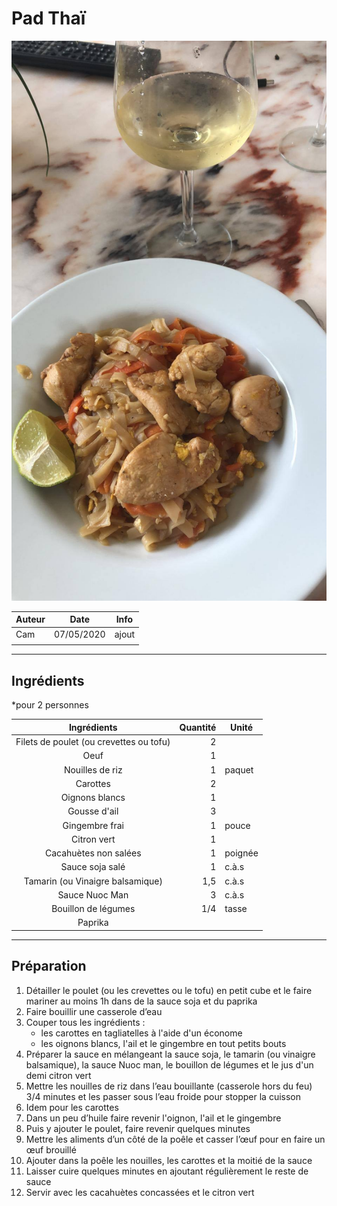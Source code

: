# Pad Thaï

![photo](photos/pad_thai.jpg)

| Auteur         | Date           | Info  |
| -------------- |:--------------:| ----- |
| Cam            |  07/05/2020    | ajout |
|                |                |       |

___

## Ingrédients

*pour 2 personnes 

| Ingrédients            	    | Quantité     | Unité
|:---------------------------------:|-------------:|-------
| Filets de poulet (ou crevettes ou tofu)|       2 | 
| Oeuf                   	    |            1 | 
| Nouilles de riz         	    |            1 | paquet
| Carottes                 	    |            2 | 
| Oignons blancs           	    |            1 | 
| Gousse d'ail            	    |            3 |
| Gingembre frai         	    |            1 | pouce 
| Citron vert              	    |            1 |
| Cacahuètes non salées   	    |            1 | poignée
| Sauce soja salé                   |            1 | c.à.s
| Tamarin (ou Vinaigre balsamique)  |          1,5 | c.à.s 
| Sauce Nuoc Man         	    |            3 | c.à.s 
| Bouillon de légumes    	    |          1/4 | tasse 
| Paprika 

___

## Préparation

1. Détailler le poulet (ou les crevettes ou le tofu) en petit cube et le faire mariner au moins 1h dans de la sauce soja et du paprika
2. Faire bouillir une casserole d’eau 
3. Couper tous les ingrédients :
    * les carottes en tagliatelles à l'aide d'un économe 
    * les oignons blancs, l'ail et le gingembre en tout petits bouts
4. Préparer la sauce en mélangeant la sauce soja, le tamarin (ou vinaigre balsamique), la sauce Nuoc man, le bouillon de légumes et le jus d'un demi citron vert
5. Mettre les nouilles de riz dans l’eau bouillante (casserole hors du feu) 3/4 minutes et les passer sous l’eau froide pour stopper la cuisson 
6. Idem pour les carottes 
7. Dans un peu d’huile faire revenir l'oignon, l'ail et le gingembre 
8. Puis y ajouter le poulet, faire revenir quelques minutes 
9. Mettre les aliments d’un côté de la poêle et casser l’œuf pour en faire un œuf brouillé 
10. Ajouter dans la poêle les nouilles, les carottes et la moitié de la sauce 
11. Laisser cuire quelques minutes en ajoutant régulièrement le reste de sauce 
12. Servir avec les cacahuètes concassées et le citron vert 
